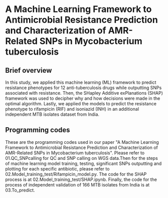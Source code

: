 # A Machine Learning Framework to Antimicrobial Resistance Prediction and Characterization of AMR-Related SNPs in Mycobacterium tuberculosis
## Brief overview
In this study, we applied this machine learning (ML) framework to predict resistance phenotypes for 12 anti-tuberculosis drugs while outputting SNPs associated with resistance. Then, the SHapley Additive exPlanations (SHAP) framework was used to decipher why and how decisions were made in the optimal algorithm. Lastly, we applied the models to predict the resistance phenotype to rifampicin (RIF) and isoniazid (INH) in an additional independent MTB isolates dataset from India.
## Programming codes
These are the programming codes used in our paper "A Machine Learning Framework to Antimicrobial Resistance Prediction and Characterization of AMR-Related SNPs in Mycobacterium tuberculosis". Please refer to 01.QC_SNPcalling for QC and SNP calling on WGS data.Then for the steps of machine learning model training, testing, significant SNPs outputting and plotting for each specific antibiotic, please refer to 02.Model_training_test/Rifampicin_model.py. The code for the SHAP process is at 02.Model_training_test/SHAP.ipynb. Finally, the code for the process of independent validation of 166 MTB isolates from India is at 03.To_predict.
